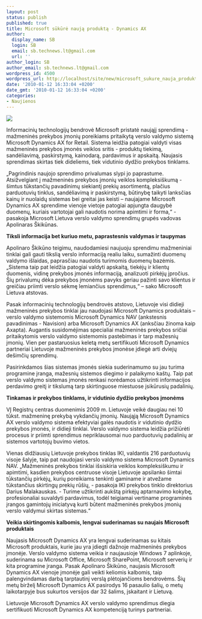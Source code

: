 ```yaml
---
layout: post
status: publish
published: true
title: Microsoft sūkūrė naują produktą - Dynamics AX
author:
  display_name: SB
  login: SB
  email: sb.technews.lt@gmail.com
  url: ''
author_login: SB
author_email: sb.technews.lt@gmail.com
wordpress_id: 4500
wordpress_url: http://localhost/site/new/microsoft_sukure_nauja_produkta__dynamics_ax/
date: '2010-01-12 16:33:04 +0200'
date_gmt: '2010-01-12 16:33:04 +0200'
categories:
- Naujienos
---
```

<div class="imgright"><img src="http://www.part.lt/img/6505b0368432e89582b75662ceef8500447.jpg"  /></div>
<p>Informacinių technologijų bendrovė Microsoft pristatė naująjį sprendimą - mažmeninės prekybos įmonių poreikiams pritaikytą verslo valdymo sistemą Microsoft Dynamics AX for Retail. Sistema leidžia patogiai valdyti visas mažmeninės prekybos įmonės veiklos sritis - produktų tiekimą, sandėliavimą, paskirstymą, kainodarą, pardavimus ir apskaitą. Naujasis sprendimas skirtas tiek dideliems, tiek vidutinio dydžio prekybos tinklams.  </p>
<p>„Pagrindinis naujojo sprendimo privalumas slypi jo paprastume. Atsižvelgiant į mažmeninės prekybos įmonių veiklos kompleksiškumą - šimtus tūkstančių pavadinimų siekiantį prekių asortimentą, plačius parduotuvių tinklus, sandėliavimą ir paskirstymą, būtinybę taikyti lanksčias kainų ir nuolaidų sistemas bei greitai jas keisti – naujajame Microsoft Dynamics AX sprendime vienoje vietoje patogiai apjungta daugybė duomenų, kuriais vartotojai gali naudotis norima apimtimi ir forma,“ - pasakoja Microsoft Lietuva verslo valdymo sprendimų grupės vadovas Apolinaras Škikūnas.  </p>
<p><b>Tiksli informacija bet kuriuo metu, paprastesnis valdymas ir taupymas</b></p>
<p>Apolinaro Škikūno teigimu, naudodamiesi naujuoju sprendimu mažmeniniai tinklai gali gauti tikslią verslo informaciją realiu laiku, sumažinti duomenų valdymo išlaidas, paprasčiau naudotis turimomis duomenų bazėmis. „Sistema taip pat leidžia patogiai valdyti apskaitą, tiekėjų ir klientų duomenis, vidinę prekybos įmonės informaciją, analizuoti pirkėjų įpročius. Šių privalumų dėka prekybos įmonėms pavyks geriau pažinti savo klientus ir greičiau priimti verslo sėkmę lemiančius sprendimus,“ – sako Microsoft Lietuva atstovas.  </p>
<p>Pasak informacinių technologijų bendrovės atstovo, Lietuvoje visi didieji mažmeninės prekybos tinklai jau naudojasi Microsoft Dynamics produktais – verslo valdymo sistemomis Microsoft Dynamics NAV (ankstesnis pavadinimas - Navision) arba Microsoft Dynamics AX (anksčiau žinoma kaip Axapta). Augantis susidomėjimas specialiai mažmeninės prekybos sričiai pritaikytomis verslo valdymo sistemomis pastebimas ir tarp mažesnių įmonių. Vien per pastaruosius keletą metų sertifikuoti Microsoft Dynamics partneriai Lietuvoje mažmeninės prekybos įmonėse įdiegė arti dviejų dešimčių sprendimų.  </p>
<p>Pasirinkdamos šias sistemas įmonės siekia suderinamumo su jau turima programine įranga, mažesnių sistemos diegimo ir palaikymo kaštų. Taip pat verslo valdymo sistemas įmonės renkasi norėdamos užtikrinti informacijos perdavimo greitį ir tikslumą tarp skirtinguose miestuose įsikūrusių padalinių. </p>
<p><b>Tinkamas ir prekybos tinklams, ir vidutinio dydžio prekybos įmonėms</b></p>
<p>VĮ Registrų centras duomenimis 2009 m. Lietuvoje veikė daugiau nei 10 tūkst. mažmeninę prekybą vykdančių įmonių. Naująją Microsoft Dynamics AX verslo valdymo sistema efektyviai galės naudotis ir vidutinio dydžio prekybos įmonės, ir didieji tinklai. Verslo valdymo sistema leidžia prižiūrėti procesus ir priimti sprendimus nepriklausomai nuo parduotuvių padalinių ar sistemos vartotojų buvimo vietos. </p>
<p>Vienas didžiausių Lietuvoje prekybos tinklas IKI, valdantis 216 parduotuvių visoje šalyje, taip pat naudojasi verslo valdymo sistema Microsoft Dynamics NAV. „Mažmeninės prekybos tinklai išsiskiria veiklos kompleksiškumu ir apimtimi, kasdien prekybos centruose visoje Lietuvoje apsilanko šimtai tūkstančių pirkėjų, kurių poreikiams tenkinti gaminame ir atvežame tūkstančius skirtingų prekių rūšių, - pasakoja IKI prekybos tinklo direktorius Darius Malakauskas. - Turime užtikrinti aukštą pirkėjų aptarnavimo kokybę, profesionaliai suvaldyti pardavimus, todėl teigiamai vertiname programinės įrangos gamintojų iniciatyvą kurti būtent mažmeninės prekybos įmonių verslo valdymui skirtas sistemas.“</p>
<p><b>Veikia skirtingomis kalbomis, lengvai suderinamas su naujais Microsoft produktais</b></p>
<p>Naujasis Microsoft Dynamics AX yra lengvai suderinamas su kitais Microsoft produktais, kurie jau yra įdiegti dažnoje mažmeninės prekybos įmonėje. Verslo valdymo sistema veikia ir naujausioje Windows 7 aplinkoje, suderinama su Microsoft Office, Microsoft SharePoint, Microsoft serverių ir kita programine įranga. Pasak Apolinaro Škikūno, naujasis Microsoft Dynamics AX vienoje įmonėje gali veikti keliomis kalbomis, taip palengvindamas darbą tarptautinį verslą plėtojančioms bendrovėms. Šių metų birželį Microsoft Dynamics AX pasirodys 16 pasaulio šalių, o metų laikotarpyje bus sukurtos versijos dar 32 šalims, įskaitant ir Lietuvą.</p>
<p>Lietuvoje Microsoft Dynamics AX verslo valdymo sprendimus diegia sertifikuoti Microsoft Dynamics AX kompetenciją turinys partneriai.<br />
 </p>
